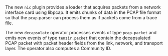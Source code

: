 The new `nic` plugin provides a loader that acquires packets from a network
interface card using libpcap. It emits chunks of data in the PCAP file format so
that the `pcap` parser can process them as if packets come from a trace file.

The new `decapsulate` operator processes events of type `pcap.packet` and emits
new events of type `tenzir.packet` that contain the decapsulated PCAP packet
with packet header fields from the link, network, and transport layer. The
operator also computes a Community ID.
